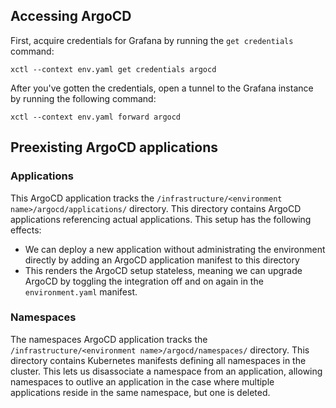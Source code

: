 
## Accessing ArgoCD

First, acquire credentials for Grafana by running the `get credentials` command:

```shell
xctl --context env.yaml get credentials argocd
```

After you've gotten the credentials, open a tunnel to the Grafana instance by running the following command:

```shell
xctl --context env.yaml forward argocd
```

## Preexisting ArgoCD applications

### Applications

This ArgoCD application tracks the `/infrastructure/<environment name>/argocd/applications/` directory. This directory
contains ArgoCD applications referencing actual applications. This setup has the following effects:

- We can deploy a new application without administrating the environment directly by adding an ArgoCD application
    manifest to this directory
- This renders the ArgoCD setup stateless, meaning we can upgrade ArgoCD by toggling the integration off and on again in
    the `environment.yaml` manifest.

### Namespaces

The namespaces ArgoCD application tracks the `/infrastructure/<environment name>/argocd/namespaces/` directory. This
directory contains Kubernetes manifests defining all namespaces in the cluster. This lets us disassociate a namespace
from an application, allowing namespaces to outlive an application in the case where multiple applications reside in the
same namespace, but one is deleted.